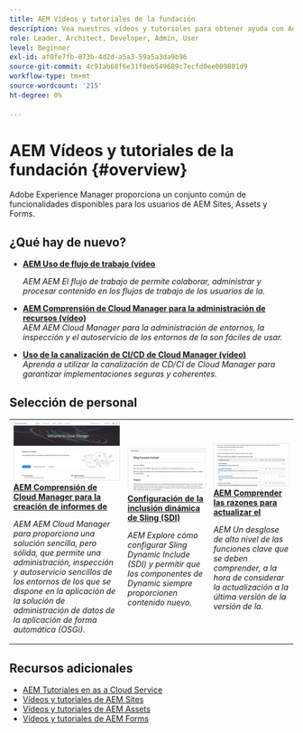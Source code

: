 ```yaml
---
title: AEM Vídeos y tutoriales de la fundación
description: Vea nuestros vídeos y tutoriales para obtener ayuda con Adobe Experience Manager Foundation.
role: Leader, Architect, Developer, Admin, User
level: Beginner
exl-id: af0fe7fb-873b-4d2d-a5a3-59a5a3da9b96
source-git-commit: 4c91ab68f6e31f0eb549689c7ecfd0ee009801d9
workflow-type: tm+mt
source-wordcount: '215'
ht-degree: 0%

---
```


# AEM Vídeos y tutoriales de la fundación {#overview}

Adobe Experience Manager proporciona un conjunto común de funcionalidades disponibles para los usuarios de AEM Sites, Assets y Forms.

<div id="whats-new-section">

## ¿Qué hay de nuevo?

* **[AEM Uso de flujo de trabajo (vídeo](./workflow/use-workflow.md)**

   *AEM AEM El flujo de trabajo de permite colaborar, administrar y procesar contenido en los flujos de trabajo de los usuarios de la.*

* **[AEM Comprensión de Cloud Manager para la administración de recursos (vídeo)](./cloud-manager/understand-cloud-manager-for-aem.md)**\
   *AEM AEM Cloud Manager para la administración de entornos, la inspección y el autoservicio de los entornos de la son fáciles de usar.*

* **[Uso de la canalización de CI/CD de Cloud Manager (vídeo)](./cloud-manager/use-the-cicd-pipeline-in-cloud-manager-for-aem.md)**\
   *Aprenda a utilizar la canalización de CD/CI de Cloud Manager para garantizar implementaciones seguras y coherentes.*

</div>

<div id="recs-overview-body-1"></div>
<div id="recs-overview-body-2"></div>
<div id="recs-overview-body-3"></div>
<div id="recs-overview-body-4"></div>
<div id="recs-overview-body-5"></div>
<div id="recs-overview-body-6"></div>

<div id="staff-picks-section">

## Selección de personal

<table>
<tr>
  <td>
    <a href="./cloud-manager/understand-cloud-manager-for-aem.md">
    <img alt="AEM Comprensión de Cloud Manager para la creación de informes de" src="./cloud-manager/assets/understand-cloud-manager-for-aem/thumbnail.png" />
    </a>
    <div>
     <a href="./cloud-manager/understand-cloud-manager-for-aem.md">
    <strong>AEM Comprensión de Cloud Manager para la creación de informes de</strong>
    </a>
    </div>
    <p>
    <em>AEM AEM Cloud Manager para proporciona una solución sencilla, pero sólida, que permite una administración, inspección y autoservicio sencillos de los entornos de los que se dispone en la aplicación de la solución de administración de datos de la aplicación de forma automática (OSGi).</em>
    <p>
  </td>
   <td>
    <a href="./development/set-up-sling-dynamic-include.md">
    <img alt="Configuración de la inclusión dinámica de Sling (SDI)" src="./development/assets/set-up-sling-dynamic-include/thumbnail.png" />
    </a>
     <div>
     <a href="./development/set-up-sling-dynamic-include.md">
    <strong>Configuración de la inclusión dinámica de Sling (SDI)</strong>
    </a>
    </div>
    <p>
    <em>AEM Explore cómo configurar Sling Dynamic Include (SDI) y permitir que los componentes de Dynamic siempre proporcionen contenido nuevo.</em>
    <p>
  </td>
  <td>
    <a href="./administration/understand-reasons-to-upgrade.md">
    <img alt="AEM Explicación de los motivos para actualizar el" src="./administration/assets/understand-reasons-to-upgrade/thumbnail.png" />
    </a>
    <div>
    <a href="./administration/understand-reasons-to-upgrade.md">
    <strong>AEM Comprender las razones para actualizar el</strong>
    </a>
    </div>
    <p>
    <em>AEM Un desglose de alto nivel de las funciones clave que se deben comprender, a la hora de considerar la actualización a la última versión de la versión de la.</em>
    </p>
  </td>
</tr>
</table>

</div>

## Recursos adicionales

* [AEM Tutoriales en as a Cloud Service](/help/cloud-service/overview.md)
* [Vídeos y tutoriales de AEM Sites](/help/sites/overview.md)
* [Vídeos y tutoriales de AEM Assets](/help/assets/overview.md)
* [Vídeos y tutoriales de AEM Forms](/help/forms/overview.md)
